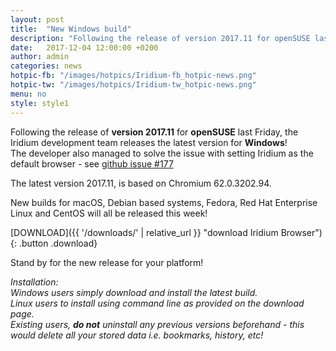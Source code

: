 ```yaml
---
layout: post
title:  "New Windows build"
description: "Following the release of version 2017.11 for openSUSE last Friday, the Iridium development team releases the latest version for Windows!"
date:   2017-12-04 12:00:00 +0200
author:	admin
categories: news
hotpic-fb: "/images/hotpics/Iridium-fb_hotpic-news.png"
hotpic-tw: "/images/hotpics/Iridium-tw_hotpic-news.png"
menu: no
style: style1
---
```


Following the release of **version 2017.11** for **openSUSE** last Friday, the Iridium development team releases the latest version for **Windows**!    
The developer also managed to solve the issue with setting Iridium as the default browser - see [github issue #177](https://github.com/iridium-browser/tracker/issues/177 "see github issue #177")   
<!--break-->       
The latest version 2017.11, is based on Chromium 62.0.3202.94.     
     
New builds for macOS, Debian based systems, Fedora, Red Hat Enterprise Linux and CentOS will all be released this week!     

[DOWNLOAD]({{ '/downloads/' | relative_url }} "download Iridium Browser"){: .button .download}     
	  
Stand by for the new release for your platform!   
      
*Installation:    
Windows users simply download and install the latest build.     
Linux users to install using command line as provided on the download page.     
Existing users, **do not** uninstall any previous versions beforehand - this would delete all your stored data i.e. bookmarks, history, etc!*
